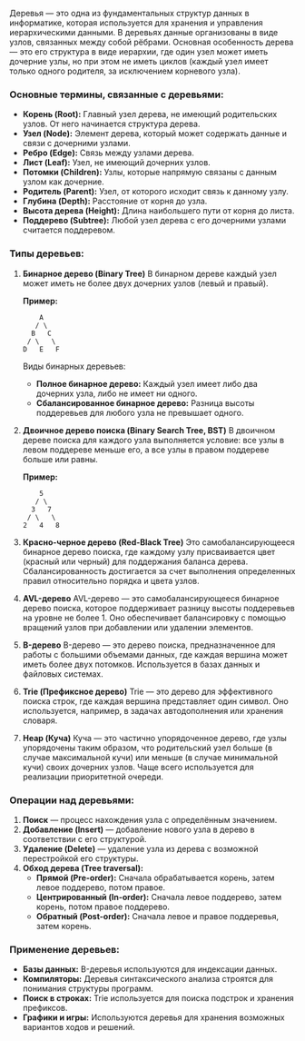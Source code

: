 Деревья — это одна из фундаментальных структур данных в информатике, которая используется для хранения и управления иерархическими данными. В деревьях данные организованы в виде узлов, связанных между собой рёбрами. Основная особенность дерева — это его структура в виде иерархии, где один узел может иметь дочерние узлы, но при этом не иметь циклов (каждый узел имеет только одного родителя, за исключением корневого узла).

### Основные термины, связанные с деревьями:
- **Корень (Root):** Главный узел дерева, не имеющий родительских узлов. От него начинается структура дерева.
- **Узел (Node):** Элемент дерева, который может содержать данные и связи с дочерними узлами.
- **Ребро (Edge):** Связь между узлами дерева.
- **Лист (Leaf):** Узел, не имеющий дочерних узлов.
- **Потомки (Children):** Узлы, которые напрямую связаны с данным узлом как дочерние.
- **Родитель (Parent):** Узел, от которого исходит связь к данному узлу.
- **Глубина (Depth):** Расстояние от корня до узла.
- **Высота дерева (Height):** Длина наибольшего пути от корня до листа.
- **Поддерево (Subtree):** Любой узел дерева с его дочерними узлами считается поддеревом.

### Типы деревьев:

1. **Бинарное дерево (Binary Tree)**
   В бинарном дереве каждый узел может иметь не более двух дочерних узлов (левый и правый).
   
   **Пример:** 
   ```
       A
      / \
     B   C
    / \   \
   D   E   F
   ```

   Виды бинарных деревьев:
   - **Полное бинарное дерево:** Каждый узел имеет либо два дочерних узла, либо не имеет ни одного.
   - **Сбалансированное бинарное дерево:** Разница высоты поддеревьев для любого узла не превышает одного.

2. **Двоичное дерево поиска (Binary Search Tree, BST)**
   В двоичном дереве поиска для каждого узла выполняется условие: все узлы в левом поддереве меньше его, а все узлы в правом поддереве больше или равны.

   **Пример:**
   ```
       5
      / \
     3   7
    / \   \
   2   4   8
   ```

3. **Красно-черное дерево (Red-Black Tree)**
   Это самобалансирующееся бинарное дерево поиска, где каждому узлу присваивается цвет (красный или черный) для поддержания баланса дерева. Сбалансированность достигается за счет выполнения определенных правил относительно порядка и цвета узлов.

4. **AVL-дерево**
   AVL-дерево — это самобалансирующееся бинарное дерево поиска, которое поддерживает разницу высоты поддеревьев на уровне не более 1. Оно обеспечивает балансировку с помощью вращений узлов при добавлении или удалении элементов.

5. **B-дерево**
   B-дерево — это дерево поиска, предназначенное для работы с большими объемами данных, где каждая вершина может иметь более двух потомков. Используется в базах данных и файловых системах.

6. **Trie (Префиксное дерево)**
   Trie — это дерево для эффективного поиска строк, где каждая вершина представляет один символ. Оно используется, например, в задачах автодополнения или хранения словаря.

7. **Heap (Куча)**
   Куча — это частично упорядоченное дерево, где узлы упорядочены таким образом, что родительский узел больше (в случае максимальной кучи) или меньше (в случае минимальной кучи) своих дочерних узлов. Чаще всего используется для реализации приоритетной очереди.

### Операции над деревьями:
1. **Поиск** — процесс нахождения узла с определённым значением.
2. **Добавление (Insert)** — добавление нового узла в дерево в соответствии с его структурой.
3. **Удаление (Delete)** — удаление узла из дерева с возможной перестройкой его структуры.
4. **Обход дерева (Tree traversal):**
   - **Прямой (Pre-order):** Сначала обрабатывается корень, затем левое поддерево, потом правое.
   - **Центрированный (In-order):** Сначала левое поддерево, затем корень, потом правое поддерево.
   - **Обратный (Post-order):** Сначала левое и правое поддеревья, затем корень.

### Применение деревьев:
- **Базы данных:** B-деревья используются для индексации данных.
- **Компиляторы:** Деревья синтаксического анализа строятся для понимания структуры программ.
- **Поиск в строках:** Trie используется для поиска подстрок и хранения префиксов.
- **Графики и игры:** Используются деревья для хранения возможных вариантов ходов и решений.